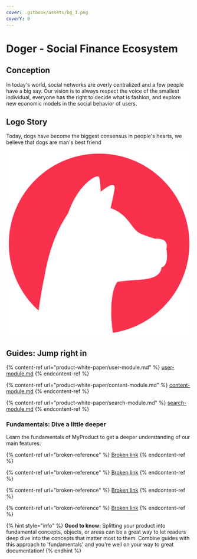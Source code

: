 ```yaml
---
cover: .gitbook/assets/bg_1.png
coverY: 0
---
```


# Doger -  Social Finance Ecosystem

## Conception

In today's world, social networks are overly centralized and a few people have a big say. Our vision is to always respect the voice of the smallest individual, everyone has the right to decide what is fashion, and explore new economic models in the social behavior of users.

## Logo Story

Today, dogs have become the biggest consensus in people's hearts, we believe that dogs are man's best friend

![](.gitbook/assets/logo-round.png)

## Guides: Jump right in

{% content-ref url="product-white-paper/user-module.md" %}
[user-module.md](product-white-paper/user-module.md)
{% endcontent-ref %}

{% content-ref url="product-white-paper/content-module.md" %}
[content-module.md](product-white-paper/content-module.md)
{% endcontent-ref %}

{% content-ref url="product-white-paper/search-module.md" %}
[search-module.md](product-white-paper/search-module.md)
{% endcontent-ref %}

### Fundamentals: Dive a little deeper

Learn the fundamentals of MyProduct to get a deeper understanding of our main features:

{% content-ref url="broken-reference" %}
[Broken link](broken-reference)
{% endcontent-ref %}

{% content-ref url="broken-reference" %}
[Broken link](broken-reference)
{% endcontent-ref %}

{% content-ref url="broken-reference" %}
[Broken link](broken-reference)
{% endcontent-ref %}

{% content-ref url="broken-reference" %}
[Broken link](broken-reference)
{% endcontent-ref %}

{% hint style="info" %}
**Good to know:** Splitting your product into fundamental concepts, objects, or areas can be a great way to let readers deep dive into the concepts that matter most to them. Combine guides with this approach to 'fundamentals' and you're well on your way to great documentation!
{% endhint %}
